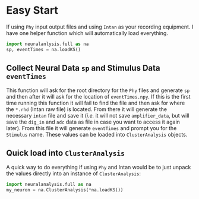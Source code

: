 # Easy Start
If using `Phy` input output files and using `Intan` as your recording equipment. I have one helper function which will automatically load everything.

```python
import neuralanlysis.full as na
sp, eventTimes = na.loadKS()
```

## Collect Neural Data `sp` and Stimulus Data `eventTimes`
This function will ask for the root directory for the `Phy` files and generate `sp` and then after it will ask for the location of `eventTimes.npy`. If
this is the first time running this function it will fail to find the file and then ask for where the `*.rhd` (Intan raw file) is located. From there it
will generate the necessary `intan` file and save it (*i.e.* it will not save `amplifier_data`, but will save the `dig_in` and `adc` data as file in case
you want to access it again later). From this file it will generate `eventTimes` and prompt you for the `Stimulus` name. These values can be loaded into
`ClusterAnalysis` objects.

## Quick load into `ClusterAnalysis`
A quick way to do everything if using `Phy` and Intan would be to just unpack the values directly into an instance of `ClusterAnalysis`:

```python
import neuralanalysis.full as na
my_neuron = na.ClusterAnalysis(*na.loadKS())
```
